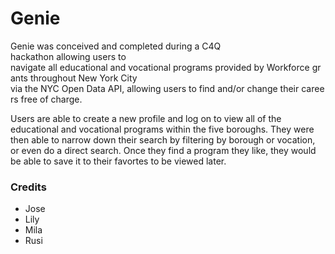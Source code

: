 # Genie

Genie was conceived and completed during a C4Q hackathon allowing users to  navigate all educational and vocational programs provided by Workforce grants throughout New York City  via the NYC Open Data API, allowing users to find and/or change their careers free of charge.

Users are able to create a new profile and log on to view all of the educational and vocational programs within the five boroughs. They were then able to narrow down their search by filtering by borough or vocation, or even do a direct search. Once they find a program they like, they would be able to save it to their favortes to be viewed later.

### Credits
  * Jose
  * Lily
  * Mila
  * Rusi
